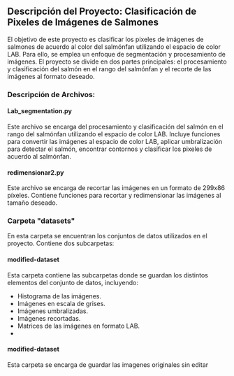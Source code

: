 ## Descripción del Proyecto: Clasificación de Pixeles de Imágenes de Salmones

El objetivo de este proyecto es clasificar los pixeles de imágenes de salmones de acuerdo al color del salmónfan utilizando el espacio de color LAB. Para ello, se emplea un enfoque de segmentación y procesamiento de imágenes. El proyecto se divide en dos partes principales: el procesamiento y clasificación del salmón en el rango del salmónfan y el recorte de las imágenes al formato deseado.

### Descripción de Archivos:

#### Lab_segmentation.py

Este archivo se encarga del procesamiento y clasificación del salmón en el rango del salmónfan utilizando el espacio de color LAB. Incluye funciones para convertir las imágenes al espacio de color LAB, aplicar umbralización para detectar el salmón, encontrar contornos y clasificar los pixeles de acuerdo al salmónfan.

#### redimensionar2.py

Este archivo se encarga de recortar las imágenes en un formato de 299x86 píxeles. Contiene funciones para recortar y redimensionar las imágenes al tamaño deseado.

### Carpeta "datasets"

En esta carpeta se encuentran los conjuntos de datos utilizados en el proyecto. Contiene dos subcarpetas:

#### modified-dataset

Esta carpeta contiene las subcarpetas donde se guardan los distintos elementos del conjunto de datos, incluyendo:

- Histograma de las imágenes.
- Imágenes en escala de grises.
- Imágenes umbralizadas.
- Imágenes recortadas.
- Matrices de las imágenes en formato LAB.
-

#### modified-dataset

Esta carpeta se encarga de guardar las imagenes originales sin editar
